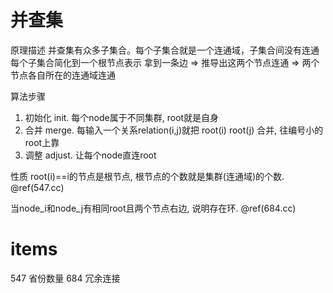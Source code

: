 # 并查集
原理描述
并查集有众多子集合。每个子集合就是一个连通域，子集合间没有连通
每个子集合简化到一个根节点表示
拿到一条边 => 推导出这两个节点连通 => 两个节点各自所在的连通域连通

算法步骤
1. 初始化 init. 每个node属于不同集群, root就是自身
2. 合并 merge. 每输入一个关系relation(i,j)就把 root(i) root(j) 合并, 往编号小的root上靠
3. 调整 adjust. 让每个node直连root

性质
root(i)==i的节点是根节点, 根节点的个数就是集群(连通域)的个数. @ref(547.cc)

当node_i和node_j有相同root且两个节点右边, 说明存在环. @ref(684.cc)

# items
547     省份数量
684     冗余连接